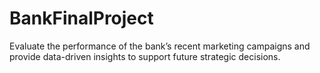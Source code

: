 # BankFinalProject
Evaluate the performance of the bank’s recent marketing campaigns and provide data-driven insights to support future strategic decisions.
